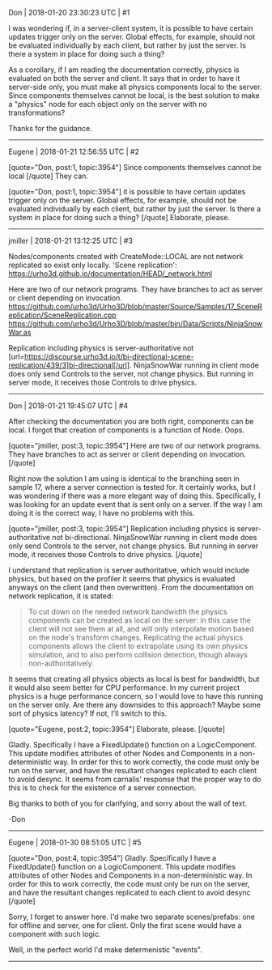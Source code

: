 Don | 2018-01-20 23:30:23 UTC | #1

I was wondering if, in a server-client system, it is possible to have certain updates trigger only on the server. Global effects, for example, should not be evaluated individually by each client, but rather by just the server. Is there a system in place for doing such a thing?

As a corollary, if I am reading the documentation correctly, physics is evaluated on both the server and client. It says that in order to have it server-side only, you must make all physics components local to the server. Since components themselves cannot be local, is the best solution to make a "physics" node for each object only on the server with no transformations?

Thanks for the guidance.

-------------------------

Eugene | 2018-01-21 12:56:55 UTC | #2

[quote="Don, post:1, topic:3954"]
Since components themselves cannot be local
[/quote]
They can.

[quote="Don, post:1, topic:3954"]
it is possible to have certain updates trigger only on the server. Global effects, for example, should not be evaluated individually by each client, but rather by just the server. Is there a system in place for doing such a thing?
[/quote]
Elaborate, please.

-------------------------

jmiller | 2018-01-21 13:12:25 UTC | #3

Nodes/components created with CreateMode::LOCAL are not network replicated so exist only locally. 'Scene replication': https://urho3d.github.io/documentation/HEAD/_network.html

Here are two of our network programs. They have branches to act as server or client depending on invocation.
  https://github.com/urho3d/Urho3D/blob/master/Source/Samples/17_SceneReplication/SceneReplication.cpp
  https://github.com/urho3d/Urho3D/blob/master/bin/Data/Scripts/NinjaSnowWar.as

Replication including physics is server-authoritative not [url=https://discourse.urho3d.io/t/bi-directional-scene-replication/439/3]bi-directional[/url]. NinjaSnowWar running in client mode does only send Controls to the server, not change physics. But running in server mode, it receives those Controls to drive physics.

-------------------------

Don | 2018-01-21 19:45:07 UTC | #4

After checking the documentation you are both right, components can be local. I forgot that creation of components is a function of Node. Oops.

[quote="jmiller, post:3, topic:3954"]
Here are two of our network programs. They have branches to act as server or client depending on invocation.
[/quote]

Right now the solution I am using is identical to the branching seen in sample 17, where a server connection is tested for. It certainly works, but I was wondering if there was a more elegant way of doing this. Specifically, I was looking for an update event that is sent only on a server. If the way I am doing it is the correct way, I have no problems with this.

[quote="jmiller, post:3, topic:3954"]
Replication including physics is server-authoritative not bi-directional. NinjaSnowWar running in client mode does only send Controls to the server, not change physics. But running in server mode, it receives those Controls to drive physics.
[/quote]

I understand that replication is server authoritative, which would include physics, but based on the profiler it seems that physics is evaluated anyways on the client (and then overwritten). From the documentation on network replication, it is stated:

> To cut down on the needed network bandwidth the physics components can be created as local on the server: in this case the client will not see them at all, and will only interpolate motion based on the node's transform changes. Replicating the actual physics components allows the client to extrapolate using its own physics simulation, and to also perform collision detection, though always non-authoritatively.

It seems that creating all physics objects as local is best for bandwidth, but it would also seem better for CPU performance. In my current project physics is a huge performance concern, so I would love to have this running on the server only. Are there any downsides to this approach? Maybe some sort of physics latency? If not, I'll switch to this.

[quote="Eugene, post:2, topic:3954"]
Elaborate, please.
[/quote]

Gladly. Specifically I have a FixedUpdate() function on a LogicComponent. This update modifies attributes of other Nodes and Components in a non-deterministic way. In order for this to work correctly, the code must only be run on the server, and have the resultant changes replicated to each client to avoid desync. It seems from carnalis' response that the proper way to do this is to check for the existence of a server connection.

Big thanks to both of you for clarifying, and sorry about the wall of text.

-Don

-------------------------

Eugene | 2018-01-30 08:51:05 UTC | #5

[quote="Don, post:4, topic:3954"]
Gladly. Specifically I have a FixedUpdate() function on a LogicComponent. This update modifies attributes of other Nodes and Components in a non-deterministic way. In order for this to work correctly, the code must only be run on the server, and have the resultant changes replicated to each client to avoid desync
[/quote]

Sorry, I forget to answer here.
I'd make two separate scenes/prefabs: one for offline and server, one for client. Only the first scene would have a component with such logic.

Well, in the perfect world I'd make determenistic "events".

-------------------------

